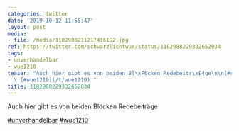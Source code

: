 ```yaml
---
categories: twitter
date: '2019-10-12 11:55:47'
layout: post
media:
- file: /media/1182988211217416192.jpg
ref: https://twitter.com/schwarzlichtwue/status/1182988229332652034
tags:
- unverhandelbar
- wue1210
teaser: "Auch hier gibt es von beiden Bl\xF6cken Redebeitr\xE4ge\n\n[#unverhandelbar](/t/unverhandelbar)\
  \ [#wue1210](/t/wue1210) "
title: 1182988229332652034
---
```

Auch hier gibt es von beiden Blöcken Redebeiträge

[#unverhandelbar](/t/unverhandelbar) [#wue1210](/t/wue1210) 